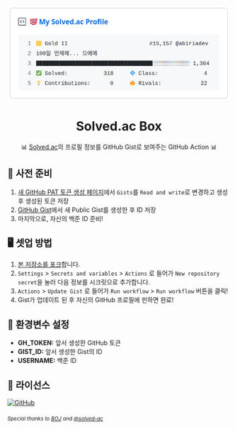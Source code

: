 <p align="center"><img src="./assets/box.png" alt="gist box picture" width="500"></p>

<h1 align="center">Solved.ac Box</h1>
<p align="center">
  📊 <a href="https://solved.ac">Solved.ac</a>의 프로필 정보를 GitHub Gist로 보여주는 GitHub Action 📊
</p>

## 🎒 사전 준비

1. [새 GitHub PAT 토큰 생성 페이지](https://github.com/settings/personal-access-tokens/new)에서 `Gists`를 `Read and write`로 변경하고 생성 후 생성된 토큰 저장
2. [GitHub Gist](https://gist.github.com/)에서 새 Public Gist를 생성한 후 ID 저장
3. 마지막으로, 자신의 백준 ID 준비!

## 🖥 셋업 방법

1. [본 저장소를 포크](https://github.com/abiriadev/solvedac-box/fork)합니다.
2. `Settings` > `Secrets and variables` > `Actions` 로 들어가 `New repository secret`을 눌러 다음 정보를 시크릿으로 추가합니다.
3. `Actions` > `Update Gist` 로 들어가 `Run workflow` > `Run workflow` 버튼을 클릭!
4. Gist가 업데이트 된 후 자신의 GitHub 프로필에 핀하면 완료!

## 🤫 환경변수 설정

-   **GH_TOKEN:** 앞서 생성한 GitHub 토큰
-   **GIST_ID:** 앞서 생성한 Gist의 ID
-   **USERNAME:** 백준 ID

## 📄 라이선스

[![GitHub](https://img.shields.io/github/license/abiriadev/pia?color=17ce3a&style=for-the-badge)](./LICENSE)

_<sub>Special thanks to [BOJ](https://www.acmicpc.net/) and [@solved-ac](https://github.com/solved-ac)</sub>_

